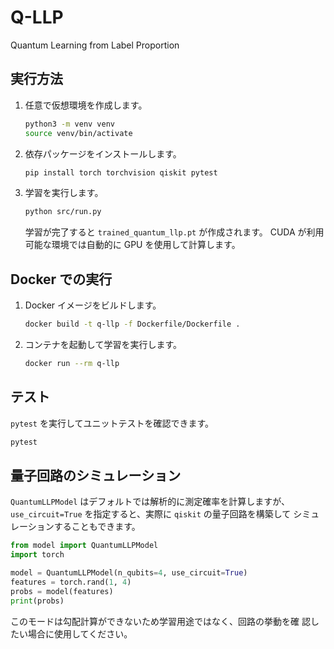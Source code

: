 # Q-LLP
Quantum Learning from Label Proportion

## 実行方法
1. 任意で仮想環境を作成します。
   ```bash
   python3 -m venv venv
   source venv/bin/activate
   ```
2. 依存パッケージをインストールします。
   ```bash
   pip install torch torchvision qiskit pytest
   ```
3. 学習を実行します。
   ```bash
   python src/run.py
   ```
   学習が完了すると `trained_quantum_llp.pt` が作成されます。
   CUDA が利用可能な環境では自動的に GPU を使用して計算します。

## Docker での実行
1. Docker イメージをビルドします。
   ```bash
   docker build -t q-llp -f Dockerfile/Dockerfile .
   ```
2. コンテナを起動して学習を実行します。
   ```bash
   docker run --rm q-llp
   ```

## テスト
`pytest` を実行してユニットテストを確認できます。
```bash
pytest
```

## 量子回路のシミュレーション

`QuantumLLPModel` はデフォルトでは解析的に測定確率を計算しますが、
`use_circuit=True` を指定すると、実際に `qiskit` の量子回路を構築して
シミュレーションすることもできます。

```python
from model import QuantumLLPModel
import torch

model = QuantumLLPModel(n_qubits=4, use_circuit=True)
features = torch.rand(1, 4)
probs = model(features)
print(probs)
```

このモードは勾配計算ができないため学習用途ではなく、回路の挙動を確
認したい場合に使用してください。
